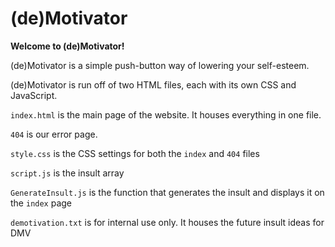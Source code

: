 # (de)Motivator

**Welcome to (de)Motivator!**   

(de)Motivator is a simple push-button way of lowering your self-esteem.

(de)Motivator is run off of two HTML files, each with its own CSS and JavaScript.  


`index.html` is the main page of the website. It houses everything in one file. 

`404` is our error page.
 
`style.css` is the CSS settings for both the `index` and `404` files

`script.js` is the insult array

`GenerateInsult.js` is the function that generates the insult and displays it on the `index` page

`demotivation.txt`  is for internal use only. It houses the future insult ideas for DMV

 
